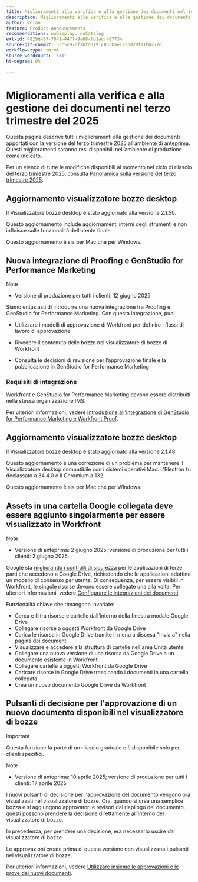 ```yaml
---
title: Miglioramenti alla verifica e alla gestione dei documenti nel terzo trimestre del 2025
description: Miglioramenti alla verifica e alla gestione dei documenti nel terzo trimestre del 2025
author: Nolan
feature: Product Announcements
recommendations: noDisplay, noCatalog
exl-id: 4829d487-7041-447f-9a68-fb1acf467734
source-git-commit: 53c5c970f2bfd0191c053baec25bd29f11b6272d
workflow-type: tm+mt
source-wordcount: '531'
ht-degree: 0%

---
```


# Miglioramenti alla verifica e alla gestione dei documenti nel terzo trimestre del 2025

Questa pagina descrive tutti i miglioramenti alla gestione dei documenti apportati con la versione del terzo trimestre 2025 all’ambiente di anteprima. Questi miglioramenti saranno resi disponibili nell’ambiente di produzione come indicato.

Per un elenco di tutte le modifiche disponibili al momento nel ciclo di rilascio del terzo trimestre 2025, consulta [Panoramica sulla versione del terzo trimestre 2025](/help/quicksilver/product-announcements/product-releases/25-q3-release-activity/25-q3-release-overview.md).

<!--## Adobe Express and Workfront Proof integration

We are excited to announce a new integration between Adobe Express and Workfront Proof.

With this integration, you can 

* Streamline collaboration between creative, legal, and compliance teams to reduce time-to-publish while maintaining oversight  

* Conduct for deep reviews using drawing markups, annotations, and commenting with the Workfront proofing viewer 

* Meet enterprise compliance standards with electronic signatures and full audit logs 

* Require approval on any remixed files from an Express branded template  

* Map an Express template to a multi-stage review and approval workflow using advanced proof templates

Note: The integration must be enabled for your accounts by the Adobe Product Team.

For more information, see [Get started with the Adobe Express and Workfront Proof integration](/help/quicksilver/workfront-integrations-and-apps/review-and-approval-integrations/wf-proof-and-express.md).
-->

## Aggiornamento visualizzatore bozze desktop

Il Visualizzatore bozze desktop è stato aggiornato alla versione 2.1.50.

Questo aggiornamento include aggiornamenti interni degli strumenti e non influisce sulle funzionalità dell’utente finale.

Questo aggiornamento è sia per Mac che per Windows.

## Nuova integrazione di Proofing e GenStudio for Performance Marketing

>[!NOTE]
>
>* Versione di produzione per tutti i clienti: 12 giugno 2025

Siamo entusiasti di introdurre una nuova integrazione tra Proofing e GenStudio for Performance Marketing. Con questa integrazione, puoi

* Utilizzare i modelli di approvazione di Workfront per definire i flussi di lavoro di approvazione

* Rivedere il contenuto delle bozze nel visualizzatore di bozze di Workfront

* Consulta le decisioni di revisione per l’approvazione finale e la pubblicazione in GenStudio for Performance Marketing

### Requisiti di integrazione

Workfront e GenStudio for Performance Marketing devono essere distribuiti nella stessa organizzazione IMS.

Per ulteriori informazioni, vedere [Introduzione all&#39;integrazione di GenStudio for Performance Marketing e Workfront Proof](/help/quicksilver/workfront-integrations-and-apps/review-and-approval-integrations/wf-proof-and-genstudio.md).

## Aggiornamento visualizzatore bozze desktop

Il Visualizzatore bozze desktop è stato aggiornato alla versione 2.1.48.

Questo aggiornamento è una correzione di un problema per mantenere il Visualizzatore desktop compatibile con i sistemi operativi Mac. L&#39;Electron fu declassato a 34.4.0 e il Chromium a 132.

Questo aggiornamento è sia per Mac che per Windows.


## Assets in una cartella Google collegata deve essere aggiunto singolarmente per essere visualizzato in Workfront

>[!NOTE]
>
>* Versione di anteprima: 2 giugno 2025; versione di produzione per tutti i clienti: 2 giugno 2025

Google sta [migliorando i controlli di sicurezza](https://workspace.google.com/blog/product-announcements/enhancing-security-controls-for-google-drive-third-party-apps) per le applicazioni di terze parti che accedono a Google Drive, richiedendo che le applicazioni adottino un modello di consenso per utente. Di conseguenza, per essere visibili in Workfront, le singole risorse devono essere collegate una alla volta. Per ulteriori informazioni, vedere [Configurare le integrazioni dei documenti](/help/quicksilver/administration-and-setup/configure-integrations/configure-document-integrations.md).

Funzionalità chiave che rimangono invariate:

* Cerca e filtra risorse e cartelle dall’interno della finestra modale Google Drive
* Collegare risorse a oggetti Workfront da Google Drive
* Carica le risorse in Google Drive tramite il menu a discesa &quot;Invia a&quot; nella pagina dei documenti
* Visualizzare e accedere alla struttura di cartelle nell&#39;area Unità utente
* Collegare una nuova versione di una risorsa da Google Drive a un documento esistente in Workfront
* Collegare cartelle a oggetti Workfront da Google Drive
* Caricare risorse in Google Drive trascinando i documenti in una cartella collegata
* Crea un nuovo documento Google Drive da Workfront


## Pulsanti di decisione per l&#39;approvazione di un nuovo documento disponibili nel visualizzatore di bozze

>[!IMPORTANT]
>
>Questa funzione fa parte di un rilascio graduale e è disponibile solo per clienti specifici.

>[!NOTE]
>
>* Versione di anteprima: 10 aprile 2025; versione di produzione per tutti i clienti: 17 aprile 2025

I nuovi pulsanti di decisione per l&#39;approvazione del documento vengono ora visualizzati nel visualizzatore di bozze. Ora, quando si crea una semplice bozza e si aggiungono approvatori e revisori dal riepilogo del documento, questi possono prendere la decisione direttamente all’interno del visualizzatore di bozze.

In precedenza, per prendere una decisione, era necessario uscire dal visualizzatore di bozze.

Le approvazioni create prima di questa versione non visualizzano i pulsanti nel visualizzatore di bozze.

Per ulteriori informazioni, vedere [Utilizzare insieme le approvazioni e le prove dei nuovi documenti](/help/quicksilver/review-and-approve-work/document-reviews-and-approvals/doc-approvals-and-proofing.md).
